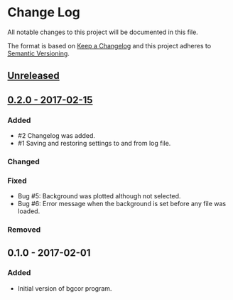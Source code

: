 # Change Log
All notable changes to this project will be documented in this file.

The format is based on [Keep a Changelog](http://keepachangelog.com/) 
and this project adheres to [Semantic Versioning](http://semver.org/).

## [Unreleased](https://github.com/lumik/bgcor/compare/v0.2.0...develop)

## [0.2.0 - 2017-02-15](https://github.com/lumik/bgcor/compare/v0.2.0...v0.1.0)
### Added
- #2 Changelog was added.
- #1 Saving and restoring settings to and from log file. 

### Changed

### Fixed
- Bug #5: Background was plotted although not selected.
- Bug #6: Error message when the background is set before any file was loaded.

### Removed

## 0.1.0 - 2017-02-01
### Added
- Initial version of bgcor program. 
